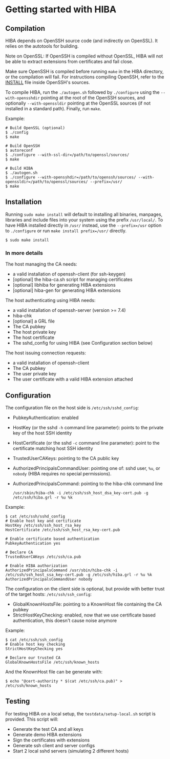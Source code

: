# Getting started with HIBA

## Compilation

HIBA depends on OpenSSH source code (and indirectly on OpenSSL). It relies on
the autotools for building.

Note on OpenSSL: If OpenSSH is compiled without OpenSSL, HIBA will not be able
to extract extensions from certificates and fail close.

Make sure OpenSSH is compiled before running `make` in the HIBA directory, or
the compilation will fail. For instructions compiling OpenSSH, refer to the
[INSTALL](https://github.com/openssh/openssh-portable/blob/master/INSTALL) file
inside OpenSSH's sources.

To compile HIBA, run the `./autogen.sh` followed by `./configure` using
the `--with-opensshdir` pointing at the root of the OpenSSH sources, and
optionally `--with-openssldir` pointing at the OpenSSL sources (if not
installed in a standard path). Finally, run `make`.

Example:

```
# Build OpenSSL (optional)
$ ./config
$ make

# Build OpenSSH
$ autoreconf
$ ./configure --with-ssl-dir=/path/to/openssl/sources/
$ make

# Build HIBA
$ ./autogen.sh
$ ./configure --with-opensshdir=/path/to/openssh/sources/ --with-openssldir=/path/to/openssl/sources/ --prefix=/usr/
$ make
```

## Installation

Running `sudo make install` will default to installing all binaries, manpages,
libraries and include files into your system using the prefix `/usr/local/`. To
have HIBA installed directly in `/usr/` instead, use the `--prefix=/usr` option
to `./configure` or run `make install prefix=/usr/` directly.

```
$ sudo make install
```

### In more details

The host managing the CA needs:

* a valid installation of openssh-client (for ssh-keygen)
* [optional] the hiba-ca.sh script for managing certificates
* [optional] libhiba for generating HIBA extensions
* [optional] hiba-gen for generating HIBA extensions

The host authenticating using HIBA needs:

* a valid installation of openssh-server (version >= 7.4)
* hiba-chk
* [optional] a GRL file
* The CA pubkey
* The host private key
* The host certificate
* The sshd_config for using HIBA (see Configuration section below)

The host issuing connection requests:

* a valid installation of openssh-client
* The CA pubkey
* The user private key
* The user certificate with a valid HIBA extension attached

## Configuration

The configuration file on the host side is `/etc/ssh/sshd_config`:

* PubkeyAuthentication: enabled
* HostKey (or the sshd `-h` command line parameter): points to the private key
  of the host SSH identity
* HostCertificate (or the sshd `-c` command line parameter): point to the
  certificate matching host SSH identity
* TrustedUserCAKeys: pointing to the CA public key
* AuthorizedPrincipalsCommandUser: pointing one of: sshd user, `%u`, or
  `nobody` (HIBA requires no special permissions).
* AuthorizedPrincipalsCommand: pointing to the hiba-chk command line

  ```
  /usr/sbin/hiba-chk -i /etc/ssh/ssh_host_dsa_key-cert.pub -g /etc/ssh/hiba.grl -r %u %k
  ```

Example:

```
$ cat /etc/ssh/sshd_config
# Enable host key and certificate
HostKey /etc/ssh/ssh_host_rsa_key
HostCertificate /etc/ssh/ssh_host_rsa_key-cert.pub

# Enable certificate based authentication
PubkeyAuthentication yes

# Declare CA
TrustedUserCAKeys /etc/ssh/ca.pub

# Enable HIBA authorization
AuthorizedPrincipalsCommand /usr/sbin/hiba-chk -i /etc/ssh/ssh_host_ssa_key-cert.pub -g /etc/ssh/hiba.grl -r %u %k
AuthorizedPrincipalsCommandUser nobody
```

The configuration on the client side is optional, but provide with better trust
of the target hosts: `/etc/ssh/ssh_config`:

* GlobalKnownHostsFile: pointing to a KnownHost file containing the CA pubkey
* StrictHostKeyChecking: enabled, now that we use certificate based
  authentication, this doesn't cause noise anymore

Example:

```
$ cat /etc/ssh/ssh_config
# Enable host key checking
StrictHostKeyChecking yes

# Declare our trusted CA
GlobalKnownHostsFile /etc/ssh/known_hosts
```

And the KnownHost file can be generate with:

```
$ echo "@cert-authority * $(cat /etc/ssh/ca.pub)" > /etc/ssh/known_hosts
```

## Testing

For testing HIBA on a local setup, the `testdata/setup-local.sh` script is
provided. This script will:

* Generate the test CA and all keys
* Generate demo HIBA extensions
* Sign the certificates with extensions
* Generate ssh client and server configs
* Start 2 local sshd servers (simulating 2 different hosts)
